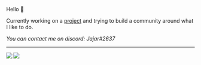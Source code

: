 Hello 👀

Currently working on a [project](https://discord.gg/6uMnJWXezX) and trying to build a community around what I like to do.

*You can contact me on discord: Jajar#2637*

---

<p>
  <img align = 'left' src="https://github-readme-stats.vercel.app/api?username=JajarGaming&include_all_commits=true&theme=github_dark&show_icons=true&hide_border=true&count_private=true"/>
 	<img align = 'left' src="https://github-readme-stats.vercel.app/api/wakatime?username=Jajar&theme=github_dark&hide_border=true&layout=compact&langs_count=8" />
</p>
